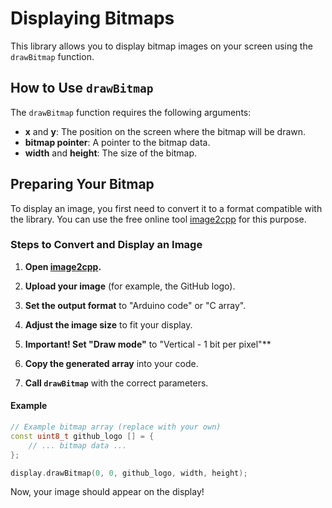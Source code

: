 # Displaying Bitmaps

This library allows you to display bitmap images on your screen using the `drawBitmap` function.

## How to Use `drawBitmap`

The `drawBitmap` function requires the following arguments:
- **x** and **y**: The position on the screen where the bitmap will be drawn.
- **bitmap pointer**: A pointer to the bitmap data.
- **width** and **height**: The size of the bitmap.

## Preparing Your Bitmap

To display an image, you first need to convert it to a format compatible with the library. You can use the free online tool [image2cpp](https://javl.github.io/image2cpp/) for this purpose.

### Steps to Convert and Display an Image

1. **Open [image2cpp](https://javl.github.io/image2cpp/).**
2. **Upload your image** (for example, the GitHub logo).
3. **Set the output format** to "Arduino code" or "C array".
4. **Adjust the image size** to fit your display.
5. **Important! Set "Draw mode"** to "Vertical - 1 bit per pixel"** 
6. **Copy the generated array** into your code.

7. **Call `drawBitmap`** with the correct parameters.

#### Example

```cpp
// Example bitmap array (replace with your own)
const uint8_t github_logo [] = {
    // ... bitmap data ...
};

display.drawBitmap(0, 0, github_logo, width, height);
```

Now, your image should appear on the display!